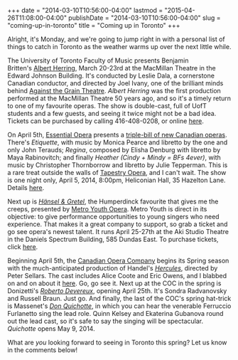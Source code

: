 +++
date = "2014-03-10T10:56:00-04:00"
lastmod = "2015-04-26T11:08:00-04:00"
publishDate = "2014-03-10T10:56:00-04:00"
slug = "coming-up-in-toronto"
title = "Coming up in Toronto"
+++

Alright, it's Monday, and we're going to jump right in with a personal list of things to catch in Toronto as the weather warms up over the next little while.

The University of Toronto Faculty of Music presents Benjamin Britten's [Albert Herring](http://www.music.utoronto.ca/events/calendar/opr0320.htm?ViewMode=View&DateTime=635309406000000000&PageMode=View), March 20-23rd at the MacMillan Theatre in the Edward Johnson Building. It's conducted by Leslie Dala, a cornerstone Canadian conductor, and directed by Joel Ivany, one of the brilliant minds behind [Against the Grain Theatre](http://againstthegraintheatre.com/). _Albert Herring_ was the first production performed at the MacMillan Theatre 50 years ago, and so it's a timely return to one of my favourite operas. The show is double-cast, full of UofT students and a few guests, and seeing it twice might not be a bad idea. Tickets can be purchased by calling 416-408-0208, or online [here](http://performance.rcmusic.ca/event/university-toronto-faculty-music-presents-brbritten-albert-herring-2).

On April 5th, [Essential Opera](http://essentialopera.com/) presents a [triple-bill of new Canadian operas](http://essentialopera.com/new-works/). There's _Etiquette_, with music by Monica Pearce and libretto by the one and only John Terauds; _Regina_, composed by Elisha Denburg with libretto by Maya Rabinovitch; and finally _Heather (Cindy + Mindy = BFs 4ever)_, with music by Christopher Thornborrow and libretto by Julie Tepperman. This is a rare treat outside the walls of [Tapestry Opera](https://tapestryopera.com/), and I can't wait. The show is one night only, April 5, 2014, 8:00pm, Heliconian Hall, 35 Hazelton Lane. Details [here](http://essentialopera.com/new-works/).

Next up is [_Hänsel & Gretel_](http://www.metroyouthopera.ca/2014-season/), the Humperdinck favourite that gives me the creeps, presented by [Metro Youth Opera](http://www.metroyouthopera.ca). Metro Youth is direct in its objective: to give performance opportunities to young singers who need experience. That makes it a great company to support, so grab a ticket and go see opera's newest talent. It runs April 25-27th at the Aki Studio Theatre in the Daniels Spectrum Building, 585 Dundas East. To purchase tickets, click [here](http://www.metroyouthopera.ca/2014-season/).

Beginning April 5th, the [Canadian Opera Company](http://www.coc.ca/) begins its Spring season with the much-anticipated production of Handel's [_Hercules_](http://www.coc.ca/PerformancesAndTickets/1314Season/Hercules.aspx), directed by Peter Sellars. The cast includes Alice Coote and Eric Owens, and I blabbed on and on about it [here](http://schmopera.com/hercules-yes-please/). Go, go see it. Next up at the COC in the spring is Donizetti's _[Roberto Devereux](http://www.coc.ca/PerformancesAndTickets/1314Season/RobertoDevereux.aspx)_, opening April 25th. It's Sondra Radvanovsky and Russell Braun. Just go. And finally, the last of the COC's spring hat-trick is Massenet's [_Don Quichotte_](http://www.coc.ca/PerformancesAndTickets/1314Season/DonQuichotte.aspx), in which you can hear the venerable Ferruccio Furlanetto sing the lead role. Quinn Kelsey and Ekaterina Gubanova round out the lead cast, so it's safe to say the singing will be spectacular. _Quichotte_ opens May 9, 2014.

What are _you_ looking forward to seeing in Toronto this spring? Let us know in the comments below!
